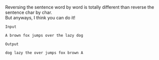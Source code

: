 Reversing the sentence word by word is totally different than reverse the sentence char by char.  
But anyways, I think you can do it!

`Input`
```
A brown fox jumps over the lazy dog
```

`Output`
```
dog lazy the over jumps fox brown A
```
